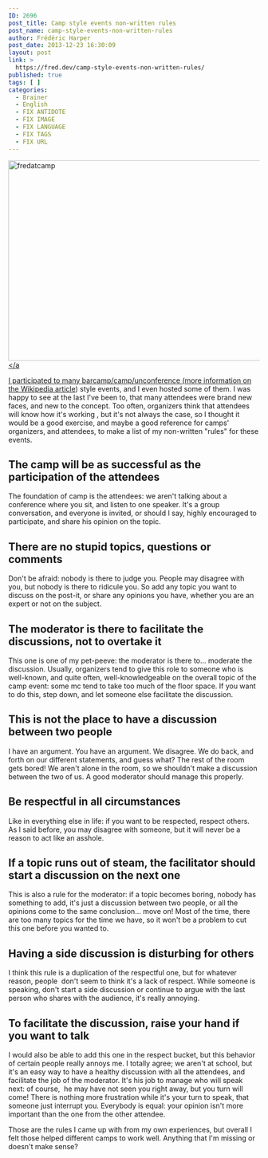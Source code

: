 ```yaml
---
ID: 2696
post_title: Camp style events non-written rules
post_name: camp-style-events-non-written-rules
author: Frédéric Harper
post_date: 2013-12-23 16:30:09
layout: post
link: >
  https://fred.dev/camp-style-events-non-written-rules/
published: true
tags: [ ]
categories:
  - Brainer
  - English
  - FIX ANTIDOTE
  - FIX IMAGE
  - FIX LANGUAGE
  - FIX TAGS
  - FIX URL
---
```

<a href="http://fred.dev/wp-content/uploads/2013/12/fredatcamp.jpg"><img alt="fredatcamp" src="http://fred.dev/wp-content/uploads/2013/12/fredatcamp.jpg" width="600" height="402"/></a<p>I participated to many barcamp/camp/unconference (more information on the <a href="https://en.wikipedia.org/wiki/BarCamp" target="_blank" rel="noopener noreferrer">Wikipedia article</a>) style events, and I even hosted some of them. I was happy to see at the last I've been to, that many attendees were brand new faces, and new to the concept. Too often, organizers think that attendees will know how it's working , but it's not always the case, so I thought it would be a good exercise, and maybe a good reference for camps' organizers, and attendees, to make a list of my non-written "rules" for these events.</p><h2>The camp will be as successful as the participation of the attendees</h2><p>The foundation of camp is the attendees: we aren't talking about a conference where you sit, and listen to one speaker. It's a group conversation, and everyone is invited, or should I say, highly encouraged to participate, and share his opinion on the topic.</p><h2>There are no stupid topics, questions or comments</h2><p>Don't be afraid: nobody is there to judge you. People may disagree with you, but nobody is there to ridicule you. So add any topic you want to discuss on the post-it, or share any opinions you have, whether you are an expert or not on the subject.</p><h2>The moderator is there to facilitate the discussions, not to overtake it</h2><p>This one is one of my pet-peeve: the moderator is there to... moderate the discussion. Usually, organizers tend to give this role to someone who is well-known, and quite often, well-knowledgeable on the overall topic of the camp event: some mc tend to take too much of the floor space. If you want to do this, step down, and let someone else facilitate the discussion.</p><h2>This is not the place to have a discussion between two people</h2><p>I have an argument. You have an argument. We disagree. We do back, and forth on our different statements, and guess what? The rest of the room gets bored! We aren't alone in the room, so we shouldn't make a discussion between the two of us. A good moderator should manage this properly.</p><h2>Be respectful in all circumstances</h2><p>Like in everything else in life: if you want to be respected, respect others. As I said before, you may disagree with someone, but it will never be a reason to act like an asshole.</p><h2>If a topic runs out of steam, the facilitator should start a discussion on the next one</h2><p>This is also a rule for the moderator: if a topic becomes boring, nobody has something to add, it's just a discussion between two people, or all the opinions come to the same conclusion... move on! Most of the time, there are too many topics for the time we have, so it won't be a problem to cut this one before you wanted to.</p><h2>Having a side discussion is disturbing for others</h2><p>I think this rule is a duplication of the respectful one, but for whatever reason, people  don't seem to think it's a lack of respect. While someone is speaking, don't start a side discussion or continue to argue with the last person who shares with the audience, it's really annoying.</p><h2>To facilitate the discussion, raise your hand if you want to talk</h2><p>I would also be able to add this one in the respect bucket, but this behavior of certain people really annoys me. I totally agree; we aren't at school, but it's an easy way to have a healthy discussion with all the attendees, and facilitate the job of the moderator. It's his job to manage who will speak next: of course,  he may have not seen you right away, but you turn will come! There is nothing more frustration while it's your turn to speak, that someone just interrupt you. Everybody is equal: your opinion isn't more important than the one from the other attendee.</p><p>Those are the rules I came up with from my own experiences, but overall I felt those helped different camps to work well. Anything that I'm missing or doesn't make sense?</p> 